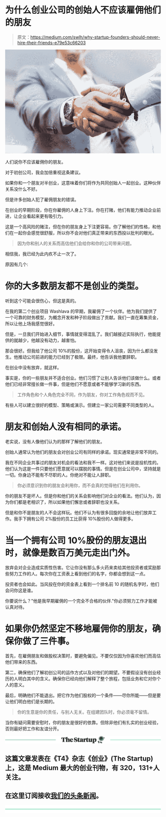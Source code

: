 # 为什么创业公司的创始人不应该雇佣他们的朋友

> 原文：<https://medium.com/swlh/why-startup-founders-should-never-hire-their-friends-e79e53c66203>

![](img/0a555cec0d501010940bc927214a4874.png)

人们说你不应该雇佣你的朋友。

对于初创公司，我会加倍重视这条建议。

如果你和一个朋友对半创业，这意味着你们将作为共同创始人一起创业。这种伙伴关系没什么不好。

但是许多创始人犯了雇佣朋友的错误。

在创业的早期阶段，你在你雇佣的人身上下注。你在打赌，他们有能力推动企业前进，让企业看起来更有吸引力。

这是一个高风险的赌注，但在你的朋友身上下注更容易。你了解他们的性格，和他们在一起你会感觉很舒服，所以你不会对他们真正带来的东西投以批判的眼光。

> 因为你和别人的关系而高估他们会给你和你的公司带来问题。

相信我，我已经为此内疚不止一次了。

原因有几个:

# **你的大多数朋友都不是创业的类型。**

听到这个可能会很伤心，但这是真的。

在我的第二个创业项目 Washlava 的早期，我雇佣了一个伙伴。他为我们提供了一个可靠的财务模型，为概念开发和种子阶段做出了贡献。我们一直在筹集资金，所以让他上场我感觉很好。

但是，一旦我们开始进入细节，事情就变得混乱了。我们越接近实际执行，他能提供的就越少，他越没有动力，越害怕。

那会很好。但我给了他公司 10%的股份，这开始变得令人沮丧，因为什么都没发生。他推动公司前进的能力已经到了极限。最终，他告诉我他要辞职。

在创业中没有放弃，就这样。

事实是，你的一些朋友并不适合创业。他们习惯了让别人告诉他们该做什么。或者他们已经非常擅长做一件事，但是他们不愿意或者不能够学习新的东西。

> 工作角色和个人角色完全不同，作为朋友，你对工作角色视而不见。

有些人可以建立很好的模型、策略或演示。但建立一家公司需要不同类型的人。

# **朋友和创始人没有相同的承诺。**

老实说，没有人像他们认为的那样了解他们的朋友。

创始人通常认为他们的朋友会对创业公司有同样的承诺。现实通常是非常不同的。

我在不同企业共事过的朋友对机会的看法和我不一样。这对他们来说是投机性的。他们认为这是一件只要他们愿意就可以摆脱的事情。但是在创业公司中，坚持就是一切。你身边不能有不尽职的人。你绝对不能让人辞职。

> 你必须意识到你的朋友会利用你，而不会真的觉得他们在利用你。

你的朋友不是坏人。但是你和他们的关系会影响他们对企业的看法。他们认为，因为你们都是老相识了，所以如果他们懈怠或者辞职也没关系。

但是和你不是朋友的人不会这样玩。他们不认为有很多回旋的余地让他们放弃工作。我手下拥有公司 2%股份的员工比获得 10%股份的人做得更多。

# 当一个拥有公司 10%股份的朋友退出时，就像是数百万美元走出门外。

放弃会对企业造成实质性伤害。它让你没有那么多火药来卖给其他投资者或奖励那些努力工作的人。每次你在工资表上看到他们的名字，你都会想到这一点。

投资者也会如此。当风投在你的资金表上看到一个排名前 10 的随机名字时，他们会问你这是谁。

你要说什么？"他是我早期雇佣的一个完全不合格的伙伴."你必须努力工作才能被认真对待。

# **如果你仍然坚定不移地雇佣你的朋友，确保你做了三件事。**

首先，在雇佣朋友和做股权决策时，要避免偏见。不要仅仅因为你喜欢他们而高估他们带来的东西。

第二，确保他们了解初创公司的运作方式以及对他们的期望。不要假设没有创业经历的人明白其中的含义。确保你已经向他们解释了整个旅程，包括业务和它对你个人的意义。

最后，明确他们不能退出。把它作为他们股权的一个条件——尽你所能——但是要让他们明白他们是长期的。

> 你的生意是你的责任，与别人无关。在组建团队时，你必须毫不留情。

当你有疑问需要安慰时，你的朋友是很好的依靠。但除非他们有扎实的创业经验，否则最好把工作和友谊分开。

[![](img/308a8d84fb9b2fab43d66c117fcc4bb4.png)](https://medium.com/swlh)

## 这篇文章发表在《T4》杂志《创业》(The Startup)上，这是 Medium 最大的创业刊物，有 320，131+人关注。

## 在这里订阅接收[我们的头条新闻](http://growthsupply.com/the-startup-newsletter/)。

[![](img/b0164736ea17a63403e660de5dedf91a.png)](https://medium.com/swlh)